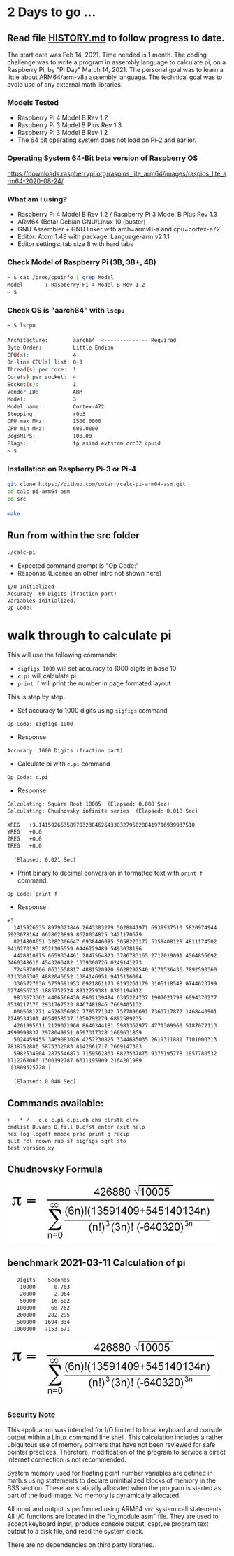 # 2 Days to go ...

## Read file [HISTORY.md](../master/HISTORY.md) to follow progress to date.

The start date was Feb 14, 2021. Time needed is 1 month.
The coding challenge was to write a program in assembly language to calculate pi,
on a Raspberry Pi, by "Pi Day" March 14, 2021.
The personal goal was to learn a little about ARM64/arm-v8a assembly language.
The technical goal was to avoid use of any external math libraries.

### Models Tested

- Raspberry Pi 4 Model B Rev 1.2
- Raspberry Pi 3 Model B Plus Rev 1.3
- Raspberry Pi 3 Model B Rev 1.2
- The 64 bit operating system does not load on Pi-2 and earlier.

### Operating System 64-Bit beta version of Raspberry OS

https://downloads.raspberrypi.org/raspios_lite_arm64/images/raspios_lite_arm64-2020-08-24/

### What am I using?

- Raspberry Pi 4 Model B Rev 1.2 / Raspberry Pi 3 Model B Plus Rev 1.3
- ARM64 (Beta) Debian GNU/Linux 10 (buster)
- GNU Assembler + GNU linker with arch=armv8-a and cpu=cortex-a72
- Editor: Atom 1.48 with package: Language-arm v2.1.1
- Editor settings: tab size 8 with hard tabs

### Check Model of Raspberry Pi (3B, 3B+, 4B)

```bash
~ $ cat /proc/cpuinfo | grep Model
Model		: Raspberry Pi 4 Model B Rev 1.2
~ $
```

### Check OS is "aarch64" with `lscpu`
```bash
~ $ lscpu

Architecture:        aarch64  <-------------- Required
Byte Order:          Little Endian
CPU(s):              4
On-line CPU(s) list: 0-3
Thread(s) per core:  1
Core(s) per socket:  4
Socket(s):           1
Vendor ID:           ARM
Model:               3
Model name:          Cortex-A72
Stepping:            r0p3
CPU max MHz:         1500.0000
CPU min MHz:         600.0000
BogoMIPS:            108.00
Flags:               fp asimd evtstrm crc32 cpuid
~ $
```


### Installation on Raspberry Pi-3 or Pi-4

```bash
git clone https://github.com/cotarr/calc-pi-arm64-asm.git
cd calc-pi-arm64-asm
cd src

make
```


## Run from within the src folder

```bash
./calc-pi
```

- Expected command prompt is "Op Code:"
- Response (License an other intro not shown here)

```
I/O Initialized
Accuracy: 60 Digits (fraction part)
Variables initialized.
Op Code:
```

# walk through to calculate pi

This will use the following commands:

- `sigfigs 1000` will set accuracy to 1000 digits in base 10
- `c.pi` will calculate pi
- `print f` will print the number in page formated layout

This is step by step.

- Set accuracy to 1000 digits using `sigfigs` command

```
Op Code: sigfigs 1000
```
- Response

```
Accuracy: 1000 Digits (fraction part)
```

- Calculate pi with `c.pi` command

```
Op Code: c.pi
```
- Response

```
Calculating: Square Root 10005  (Elapsed: 0.008 Sec)
Calculating: Chudnovsky infinite series  (Elapsed: 0.018 Sec)

XREG   +3.14159265358979323846264338327950288419716939937510
YREG   +0.0
ZREG   +0.0
TREG   +0.0

  (Elapsed: 0.021 Sec)
```

- Print binary to decimal conversion in formatted text with `print f` command.

```
Op Code: print f
```
- Response

```
+3.
  1415926535 8979323846 2643383279 5028841971 6939937510 5820974944 5923078164 0628620899 8628034825 3421170679
  8214808651 3282306647 0938446095 5058223172 5359408128 4811174502 8410270193 8521105559 6446229489 5493038196
  4428810975 6659334461 2847564823 3786783165 2712019091 4564856692 3460348610 4543266482 1339360726 0249141273
  7245870066 0631558817 4881520920 9628292540 9171536436 7892590360 0113305305 4882046652 1384146951 9415116094
  3305727036 5759591953 0921861173 8193261179 3105118548 0744623799 6274956735 1885752724 8912279381 8301194912
  9833673362 4406566430 8602139494 6395224737 1907021798 6094370277 0539217176 2931767523 8467481846 7669405132
  0005681271 4526356082 7785771342 7577896091 7363717872 1468440901 2249534301 4654958537 1050792279 6892589235
  4201995611 2129021960 8640344181 5981362977 4771309960 5187072113 4999999837 2978049951 0597317328 1609631859
  5024459455 3469083026 4252230825 3344685035 2619311881 7101000313 7838752886 5875332083 8142061717 7669147303
  5982534904 2875546873 1159562863 8823537875 9375195778 1857780532 1712268066 1300192787 6611195909 2164201989
 (3809525720 )

  (Elapsed: 0.046 Sec)
```

## Commands available:

```
+ - * / . c.e c.pi c.pi.ch chs clrstk clrx
cmdlist D.vars D.fill D.ofst enter exit help
hex log logoff mmode prac print q recip
quit rcl rdown rup sf sigfigs sqrt sto
test version xy
```

## Chudnovsky Formula

<img src="https://github.com/cotarr/calc-pi-arm64-asm/raw/main/images/Chudnovskyformula.jpg">

## benchmark 2021-03-11 Calculation of pi

```
   Digits    Seconds
    10000      0.763
    20000      2.964
    50000     16.502
   100000     68.762
   200000    282.295
   500000   1694.834
  1000000   7153.571
```

<img src="https://github.com/cotarr/calc-pi-arm64-asm/raw/main/images/Chudnovskyformula.jpg">

### Security Note

This application was intended for I/O limited to local keyboard and console output
within a Linux command line shell. This calculation includes a rather ubiquitous
use of memory pointers that have not been reviewed for safe pointer practices.
Therefore, modification of the program to service a direct internet connection
is not recommended.

System memory used for floating point number variables are defined in
math.s using statements to declare uninitialized blocks of memory
in the BSS section. These are statically allocated when the program is
started as part of the load image. No memory is dynamically allocated.

All input and output is performed using ARM64 `svc` system call statements.
All I/O functions are located in the "io_module.asm" file.
They are used to accept keyboard input, produce console output, capture
program text output to a disk file, and read the system clock.

There are no dependencies on third party libraries.
